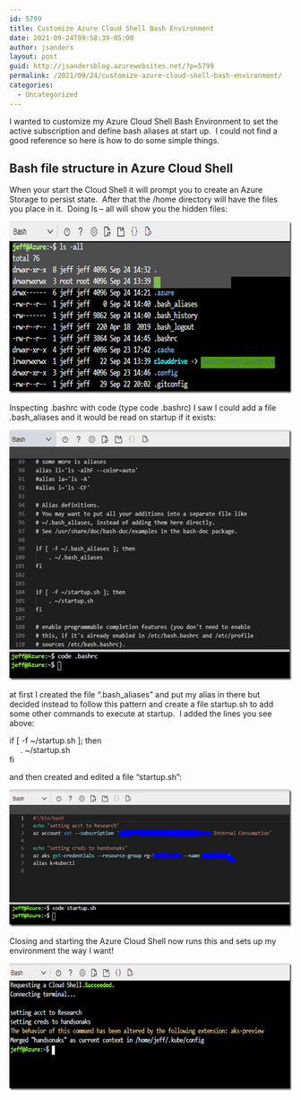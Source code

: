 ```yaml
---
id: 5799
title: Customize Azure Cloud Shell Bash Environment
date: 2021-09-24T09:58:39-05:00
author: jsanders
layout: post
guid: http://jsandersblog.azurewebsites.net/?p=5799
permalink: /2021/09/24/customize-azure-cloud-shell-bash-environment/
categories:
  - Uncategorized
---
```

I wanted to customize my Azure Cloud Shell Bash Environment to set the active subscription and define bash aliases at start up.&nbsp; I could not find a good reference so here is how to do some simple things.

## Bash file structure in Azure Cloud Shell

When your start the Cloud Shell it will prompt you to create an Azure Storage to persist state.&nbsp; After that the /home directory will have the files you place in it.&nbsp; Doing ls – all will show you the hidden files:

[<img loading="lazy" width="723" height="307" title="image" style="display: inline; background-image: none;" alt="image" src="/assets/images/2021/09/image_thumb-19.png" border="0" />](/assets/images/2021/09/image-19.png)

Inspecting .bashrc with code (type code .bashrc) I saw I could add a file .bash_aliases and it would be read on startup if it exists:

[<img loading="lazy" width="555" height="447" title="image" style="display: inline; background-image: none;" alt="image" src="/assets/images/2021/09/image_thumb-20.png" border="0" />](/assets/images/2021/09/image-20.png)

at first I created the file “.bash_aliases” and put my alias in there but decided instead to follow this pattern and create a file startup.sh to add some other commands to execute at startup.&nbsp; I added the lines you see above:

if [ -f ~/startup.sh ]; then  
&nbsp;&nbsp;&nbsp;&nbsp; . ~/startup.sh  
fi

and then created and edited a file “startup.sh”:

[<img loading="lazy" width="550" height="245" title="image" style="display: inline; background-image: none;" alt="image" src="/assets/images/2021/09/image_thumb-21.png" border="0" />](/assets/images/2021/09/image-21.png)

Closing and starting the Azure Cloud Shell now runs this and sets up my environment the way I want!

[<img loading="lazy" width="647" height="227" title="image" style="display: inline; background-image: none;" alt="image" src="/assets/images/2021/09/image_thumb-22.png" border="0" />](/assets/images/2021/09/image-22.png)